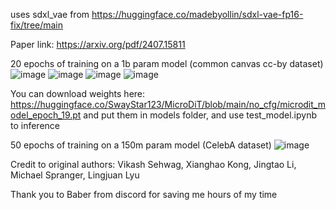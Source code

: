 uses sdxl_vae from https://huggingface.co/madebyollin/sdxl-vae-fp16-fix/tree/main

Paper link: https://arxiv.org/pdf/2407.15811

20 epochs of training on a 1b param model (common canvas cc-by dataset)
![image](https://github.com/user-attachments/assets/4c25004e-f8a1-4980-b096-6e9852ae7d70)
![image](https://github.com/user-attachments/assets/dfb8fea0-ea7c-492a-8791-9bd66bbba49e)
![image](https://github.com/user-attachments/assets/c65ee5b3-0184-41b0-a328-d4594eae3408)
![image](https://github.com/user-attachments/assets/8af8061a-ce7c-4c33-89f4-79a7c5afc585)


You can download weights here: https://huggingface.co/SwayStar123/MicroDiT/blob/main/no_cfg/microdit_model_epoch_19.pt
and put them in models folder, and use test_model.ipynb to inference

50 epochs of training on a 150m param model (CelebA dataset)
![image](https://github.com/user-attachments/assets/8abef7d3-71df-4ba0-9e07-d8faa0360159)

Credit to original authors: Vikash Sehwag, Xianghao Kong, Jingtao Li, Michael Spranger, Lingjuan Lyu

Thank you to Baber from discord for saving me hours of my time

